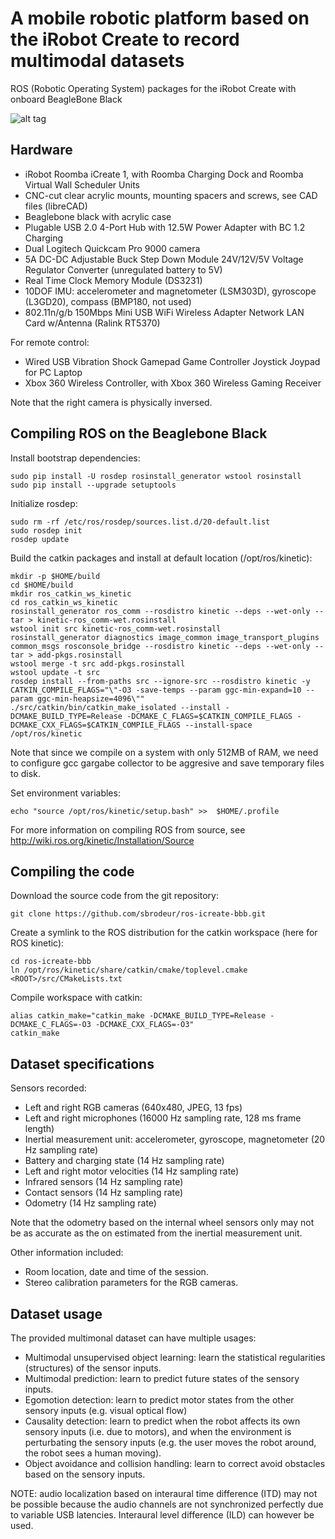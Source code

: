 # A mobile robotic platform based on the iRobot Create to record multimodal datasets
ROS (Robotic Operating System) packages for the iRobot Create with onboard BeagleBone Black

![alt tag](https://raw.githubusercontent.com/sbrodeur/ros-icreate-bbb/master/doc/images/robot.png)

## Hardware

* iRobot Roomba iCreate 1, with Roomba Charging Dock and Roomba Virtual Wall Scheduler Units
* CNC-cut clear acrylic mounts, mounting spacers and screws, see CAD files (libreCAD)
* Beaglebone black with acrylic case
* Plugable USB 2.0 4-Port Hub with 12.5W Power Adapter with BC 1.2 Charging
* Dual Logitech Quickcam Pro 9000 camera
* 5A DC-DC Adjustable Buck Step Down Module 24V/12V/5V Voltage Regulator Converter (unregulated battery to 5V)
* Real Time Clock Memory Module (DS3231) 
* 10DOF IMU: accelerometer and magnetometer (LSM303D), gyroscope (L3GD20), compass (BMP180, not used)
* 802.11n/g/b 150Mbps Mini USB WiFi Wireless Adapter Network LAN Card w/Antenna (Ralink RT5370)

For remote control:
* Wired USB Vibration Shock Gamepad Game Controller Joystick Joypad for PC Laptop
* Xbox 360 Wireless Controller, with Xbox 360 Wireless Gaming Receiver

Note that the right camera is physically inversed.

## Compiling ROS on the Beaglebone Black

Install bootstrap dependencies:
```
sudo pip install -U rosdep rosinstall_generator wstool rosinstall
sudo pip install --upgrade setuptools
```

Initialize rosdep:
```
sudo rm -rf /etc/ros/rosdep/sources.list.d/20-default.list
sudo rosdep init
rosdep update
```

Build the catkin packages and install at default location (/opt/ros/kinetic):
```
mkdir -p $HOME/build
cd $HOME/build
mkdir ros_catkin_ws_kinetic
cd ros_catkin_ws_kinetic
rosinstall_generator ros_comm --rosdistro kinetic --deps --wet-only --tar > kinetic-ros_comm-wet.rosinstall
wstool init src kinetic-ros_comm-wet.rosinstall
rosinstall_generator diagnostics image_common image_transport_plugins common_msgs rosconsole_bridge --rosdistro kinetic --deps --wet-only --tar > add-pkgs.rosinstall
wstool merge -t src add-pkgs.rosinstall
wstool update -t src
rosdep install --from-paths src --ignore-src --rosdistro kinetic -y
CATKIN_COMPILE_FLAGS="\"-O3 -save-temps --param ggc-min-expand=10 --param ggc-min-heapsize=4096\""
./src/catkin/bin/catkin_make_isolated --install -DCMAKE_BUILD_TYPE=Release -DCMAKE_C_FLAGS=$CATKIN_COMPILE_FLAGS -DCMAKE_CXX_FLAGS=$CATKIN_COMPILE_FLAGS --install-space /opt/ros/kinetic
```

Note that since we compile on a system with only 512MB of RAM, we need to configure gcc gargabe collector to be aggresive and save temporary files to disk.


Set environment variables:
```
echo "source /opt/ros/kinetic/setup.bash" >>  $HOME/.profile
```

For more information on compiling ROS from source, see <http://wiki.ros.org/kinetic/Installation/Source>

## Compiling the code

Download the source code from the git repository:
```
git clone https://github.com/sbrodeur/ros-icreate-bbb.git
```

Create a symlink to the ROS distribution for the catkin workspace (here for ROS kinetic):
```
cd ros-icreate-bbb
ln /opt/ros/kinetic/share/catkin/cmake/toplevel.cmake <ROOT>/src/CMakeLists.txt
```

Compile workspace with catkin:
```
alias catkin_make="catkin_make -DCMAKE_BUILD_TYPE=Release -DCMAKE_C_FLAGS=-O3 -DCMAKE_CXX_FLAGS=-O3"
catkin_make
```

## Dataset specifications

Sensors recorded:
* Left and right RGB cameras (640x480, JPEG, 13 fps)
* Left and right microphones (16000 Hz sampling rate, 128 ms frame length)
* Inertial measurement unit: accelerometer, gyroscope, magnetometer (20 Hz sampling rate)
* Battery and charging state (14 Hz sampling rate)
* Left and right motor velocities (14 Hz sampling rate)
* Infrared sensors (14 Hz sampling rate)
* Contact sensors (14 Hz sampling rate)
* Odometry (14 Hz sampling rate)

Note that the odometry based on the internal wheel sensors only may not be as accurate as the on estimated from the inertial measurement unit.

Other information included:
* Room location, date and time of the session.
* Stereo calibration parameters for the RGB cameras.

## Dataset usage

The provided multimonal dataset can have multiple usages:
* Multimodal unsupervised object learning: learn the statistical regularities (structures) of the sensor inputs.
* Multimodal prediction: learn to predict future states of the sensory inputs. 
* Egomotion detection: learn to predict motor states from the other sensory inputs (e.g. visual optical flow)
* Causality detection: learn to predict when the robot affects its own sensory inputs (i.e. due to motors), and when the environment is perturbating the sensory inputs (e.g. the user moves the robot around, the robot sees a human moving).
* Object avoidance and collision handling: learn to correct avoid obstacles based on the sensory inputs.

NOTE: audio localization based on interaural time difference (ITD) may not be possible because the audio channels are not synchronized perfectly due to variable USB latencies. Interaural level difference (ILD) can however be used.
